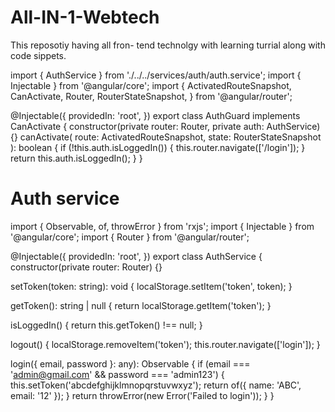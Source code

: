 # All-IN-1-Webtech
This reposotiy having all fron- tend technolgy with learning turrial along  with code sippets.


import { AuthService } from './../../services/auth/auth.service';
import { Injectable } from '@angular/core';
import {
  ActivatedRouteSnapshot,
  CanActivate,
  Router,
  RouterStateSnapshot,
} from '@angular/router';

@Injectable({
  providedIn: 'root',
})
export class AuthGuard implements CanActivate {
  constructor(private router: Router, private auth: AuthService) {}
  canActivate(
    route: ActivatedRouteSnapshot,
    state: RouterStateSnapshot
  ): boolean {
    if (!this.auth.isLoggedIn()) {
      this.router.navigate(['/login']);
    }
    return this.auth.isLoggedIn();
  }
}

# Auth service
import { Observable, of, throwError } from 'rxjs';
import { Injectable } from '@angular/core';
import { Router } from '@angular/router';

@Injectable({
  providedIn: 'root',
})
export class AuthService {
  constructor(private router: Router) {}

  setToken(token: string): void {
    localStorage.setItem('token', token);
  }

  getToken(): string | null {
    return localStorage.getItem('token');
  }

  isLoggedIn() {
    return this.getToken() !== null;
  }

  logout() {
    localStorage.removeItem('token');
    this.router.navigate(['login']);
  }

  login({ email, password }: any): Observable<any> {
    if (email === 'admin@gmail.com' && password === 'admin123') {
      this.setToken('abcdefghijklmnopqrstuvwxyz');
      return of({ name: 'ABC', email: '12' });
    }
    return throwError(new Error('Failed to login'));
  }
}
